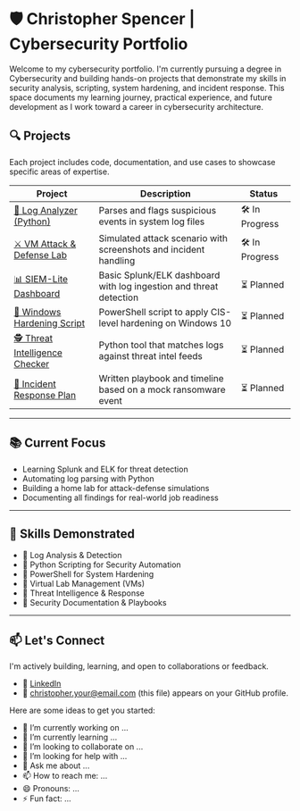 # 🛡️ Christopher Spencer | Cybersecurity Portfolio

Welcome to my cybersecurity portfolio. I'm currently pursuing a degree in Cybersecurity and building hands-on projects that demonstrate my skills in security analysis, scripting, system hardening, and incident response. This space documents my learning journey, practical experience, and future development as I work toward a career in cybersecurity architecture.

## 🔍 Projects

Each project includes code, documentation, and use cases to showcase specific areas of expertise.

| Project | Description | Status |
|--------|-------------|--------|
| [🔎 Log Analyzer (Python)](./LogAnalyzer) | Parses and flags suspicious events in system log files | 🛠️ In Progress |
| [⚔️ VM Attack & Defense Lab](./VM-Attack-Defense) | Simulated attack scenario with screenshots and incident handling | 🛠️ In Progress |
| [📊 SIEM-Lite Dashboard](./SIEM-Lite) | Basic Splunk/ELK dashboard with log ingestion and threat detection | ⏳ Planned |
| [🔐 Windows Hardening Script](./Windows-Hardening) | PowerShell script to apply CIS-level hardening on Windows 10 | ⏳ Planned |
| [🕵️ Threat Intelligence Checker](./ThreatIntelChecker) | Python tool that matches logs against threat intel feeds | ⏳ Planned |
| [📄 Incident Response Plan](./IncidentResponsePlan) | Written playbook and timeline based on a mock ransomware event | ⏳ Planned |

---

## 📚 Current Focus

- Learning Splunk and ELK for threat detection  
- Automating log parsing with Python  
- Building a home lab for attack-defense simulations  
- Documenting all findings for real-world job readiness

---

## 🧠 Skills Demonstrated

- 🔹 Log Analysis & Detection  
- 🔹 Python Scripting for Security Automation  
- 🔹 PowerShell for System Hardening  
- 🔹 Virtual Lab Management (VMs)  
- 🔹 Threat Intelligence & Response  
- 🔹 Security Documentation & Playbooks  

---

## 📫 Let's Connect

I'm actively building, learning, and open to collaborations or feedback.

- 🔗 [LinkedIn](https://linkedin.com/in/YOUR-LINK-HERE)
- 📧 christopher.your@email.com
 (this file) appears on your GitHub profile.

Here are some ideas to get you started:

- 🔭 I’m currently working on ...
- 🌱 I’m currently learning ...
- 👯 I’m looking to collaborate on ...
- 🤔 I’m looking for help with ...
- 💬 Ask me about ...
- 📫 How to reach me: ...
- 😄 Pronouns: ...
- ⚡ Fun fact: ...
